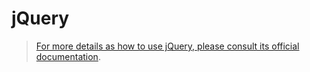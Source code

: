 # jQuery

> [For more details as how to use jQuery, please consult its official documentation](https://jquery.com/).
